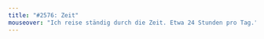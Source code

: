 ```yaml
---
title: "#2576: Zeit"
mouseover: "Ich reise ständig durch die Zeit. Etwa 24 Stunden pro Tag."
---
```

